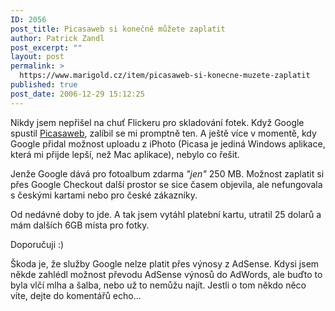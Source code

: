```yaml
---
ID: 2056
post_title: Picasaweb si konečně můžete zaplatit
author: Patrick Zandl
post_excerpt: ""
layout: post
permalink: >
  https://www.marigold.cz/item/picasaweb-si-konecne-muzete-zaplatit
published: true
post_date: 2006-12-29 15:12:25
---
```

<texy>Nikdy jsem nepřišel na chuť Flickeru pro skladování fotek. Když Google spustil <a href="http://picasaweb.google.com">Picasaweb</a>, zalíbil se mi promptně ten. A ještě více v momentě, kdy Google přidal možnost uploadu z iPhoto (Picasa je jediná Windows aplikace, která mi přijde lepší, než Mac aplikace), nebylo co řešit. 

Jenže Google dává pro fotoalbum zdarma <em>"jen"</em> 250 MB. Možnost zaplatit si přes Google Checkout další prostor se sice časem objevila, ale nefungovala s českými kartami nebo pro české zákazníky. 

Od nedávné doby to jde. A tak jsem vytáhl platební kartu, utratil 25 dolarů a mám dalších 6GB místa pro fotky. 

Doporučuji :) 

Škoda je, že služby Google nelze platit přes výnosy z AdSense. Kdysi jsem někde zahlédl možnost převodu AdSense výnosů do AdWords, ale buďto to byla vlčí mlha a šalba,  nebo už to nemůžu najít. Jestli o tom někdo něco víte, dejte do komentářů echo...